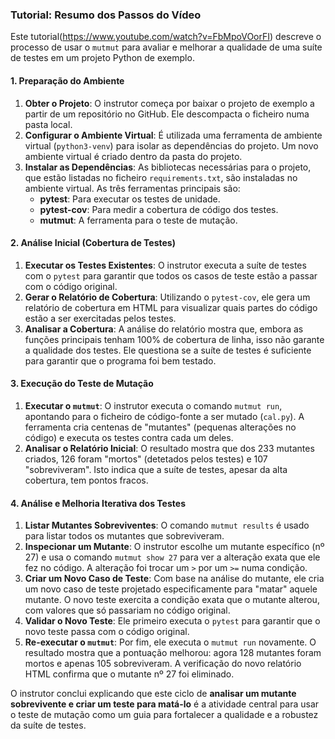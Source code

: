 ### Tutorial: Resumo dos Passos do Vídeo

Este tutorial(https://www.youtube.com/watch?v=FbMpoVOorFI) descreve o processo de usar o `mutmut` para avaliar e melhorar a qualidade de uma suíte de testes em um projeto Python de exemplo.

#### 1. Preparação do Ambiente

1.  **Obter o Projeto**: O instrutor começa por baixar o projeto de exemplo a partir de um repositório no GitHub. Ele descompacta o ficheiro numa pasta local.
2.  **Configurar o Ambiente Virtual**: É utilizada uma ferramenta de ambiente virtual (`python3-venv`) para isolar as dependências do projeto. Um novo ambiente virtual é criado dentro da pasta do projeto.
3.  **Instalar as Dependências**: As bibliotecas necessárias para o projeto, que estão listadas no ficheiro `requirements.txt`, são instaladas no ambiente virtual. As três ferramentas principais são:
    * **pytest**: Para executar os testes de unidade.
    * **pytest-cov**: Para medir a cobertura de código dos testes.
    * **mutmut**: A ferramenta para o teste de mutação.

#### 2. Análise Inicial (Cobertura de Testes)

1.  **Executar os Testes Existentes**: O instrutor executa a suíte de testes com o `pytest` para garantir que todos os casos de teste estão a passar com o código original.
2.  **Gerar o Relatório de Cobertura**: Utilizando o `pytest-cov`, ele gera um relatório de cobertura em HTML para visualizar quais partes do código estão a ser exercitadas pelos testes.
3.  **Analisar a Cobertura**: A análise do relatório mostra que, embora as funções principais tenham 100% de cobertura de linha, isso não garante a qualidade dos testes. Ele questiona se a suíte de testes é suficiente para garantir que o programa foi bem testado.

#### 3. Execução do Teste de Mutação

1.  **Executar o `mutmut`**: O instrutor executa o comando `mutmut run`, apontando para o ficheiro de código-fonte a ser mutado (`cal.py`). A ferramenta cria centenas de "mutantes" (pequenas alterações no código) e executa os testes contra cada um deles.
2.  **Analisar o Relatório Inicial**: O resultado mostra que dos 233 mutantes criados, 126 foram "mortos" (detetados pelos testes) e 107 "sobreviveram". Isto indica que a suíte de testes, apesar da alta cobertura, tem pontos fracos.

#### 4. Análise e Melhoria Iterativa dos Testes

1.  **Listar Mutantes Sobreviventes**: O comando `mutmut results` é usado para listar todos os mutantes que sobreviveram.
2.  **Inspecionar um Mutante**: O instrutor escolhe um mutante específico (nº 27) e usa o comando `mutmut show 27` para ver a alteração exata que ele fez no código. A alteração foi trocar um `>` por um `>=` numa condição.
3.  **Criar um Novo Caso de Teste**: Com base na análise do mutante, ele cria um novo caso de teste projetado especificamente para "matar" aquele mutante. O novo teste exercita a condição exata que o mutante alterou, com valores que só passariam no código original.
4.  **Validar o Novo Teste**: Ele primeiro executa o `pytest` para garantir que o novo teste passa com o código original.
5.  **Re-executar o `mutmut`**: Por fim, ele executa o `mutmut run` novamente. O resultado mostra que a pontuação melhorou: agora 128 mutantes foram mortos e apenas 105 sobreviveram. A verificação do novo relatório HTML confirma que o mutante nº 27 foi eliminado.

O instrutor conclui explicando que este ciclo de **analisar um mutante sobrevivente e criar um teste para matá-lo** é a atividade central para usar o teste de mutação como um guia para fortalecer a qualidade e a robustez da suíte de testes.